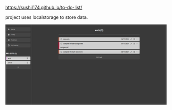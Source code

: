 https://sushil174.github.io/to-do-list/

project uses localstorage to store data.

![Image description](src/img/image.png)
